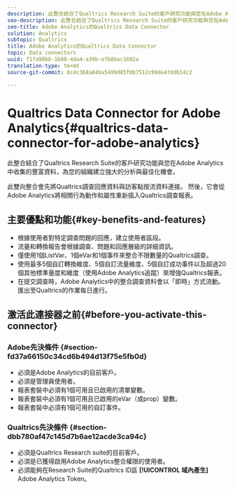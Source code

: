 ```yaml
---
description: 此整合結合了Qualtrics Research Suite的客戶研究功能與您在Adobe Analytics中收集的豐富資料，為您的組織建立強大的分析與最佳化機會。
seo-description: 此整合結合了Qualtrics Research Suite的客戶研究功能與您在Adobe Analytics中收集的豐富資料，為您的組織建立強大的分析與最佳化機會。
seo-title: Adobe Analytics的Qualtrics Data Connector
solution: Analytics
subtopic: Qualtrics
title: Adobe Analytics的Qualtrics Data Connector
topic: Data connectors
uuid: f1fa90b6-1b80-4da4-a39b-efb8bac1692a
translation-type: tm+mt
source-git-commit: 8c4c368a84ba5499d85f0b7512c99de47ddb14c2

---
```



# Qualtrics Data Connector for Adobe Analytics{#qualtrics-data-connector-for-adobe-analytics}

此整合結合了Qualtrics Research Suite的客戶研究功能與您在Adobe Analytics中收集的豐富資料，為您的組織建立強大的分析與最佳化機會。

此雙向整合會先將Qualtrics調查回應資料與訪客點按流資料連接。 然後，它會從Adobe Analytics將相關行為動作和屬性重新插入Qualtrics調查報表。

## 主要優點和功能{#key-benefits-and-features}

* 根據使用者對特定調查問題的回應，建立使用者區段。
* 流量和轉換報告會根據調查、問題和回應層級的詳細資訊。
* 僅使用1個ListVar、1個eVar和1個事件來整合不限數量的Qualtrics調查。
* 使用最多5個自訂轉換維度、5個自訂流量維度、5個自訂成功事件以及超過20個其他標準量度和維度（使用Adobe Analytics追蹤）來增強Qualtrics報表。
* 在提交調查時，Adobe Analytics中的整合調查資料會以「即時」方式流動。 匯出至Qualtrics的作業每日進行。

## 激活此連接器之前{#before-you-activate-this-connector}

### Adobe先決條件 {#section-fd37a66150c34cd6b494d13f75e5fb0d}

* 必須是Adobe Analytics的目前客戶。
* 必須是管理員使用者。
* 報表套裝中必須有1個可用且已啟用的清單變數。
* 報表套裝中必須有1個可用且已啟用的eVar（或prop）變數。
* 報表套裝中必須有1個可用的自訂事件。

### Qualtrics先決條件 {#section-dbb780af47c145d7b6ae12acde3ca94c}

* 必須是Qualtrics Research suite的目前客戶。
* 必須是已獲得啟用Adobe Analytics整合權限的使用者。
* 必須能夠在Research Suite的Qualtrics ID區 **[!UICONTROL 域內產生]** Adobe Analytics Token。
